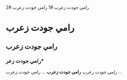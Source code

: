 رامي جودت زعرب #1
رامي جودت زعرب #2
# رامي جودت زعرب
## رامي جودت زعرب

### رامي جودت زعر*
*رامي جودت زعرب*
  **رامي جودت زعرب**
  ...
  رامي جودت زعرب
  ...
